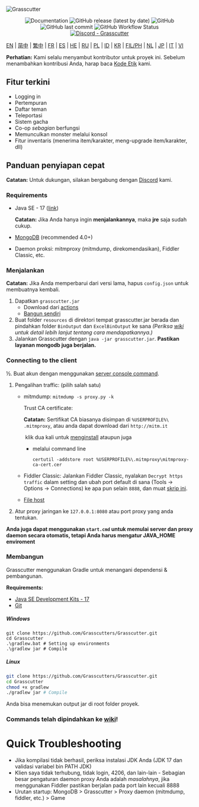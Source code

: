 ![Grasscutter](https://socialify.git.ci/Grasscutters/Grasscutter/image?description=1&forks=1&issues=1&language=1&logo=https%3A%2F%2Fs2.loli.net%2F2022%2F04%2F25%2FxOiJn7lCdcT5Mw1.png&name=1&owner=1&pulls=1&stargazers=1&theme=Light)
<div align="center"><img alt="Documentation" src="https://img.shields.io/badge/Wiki-Grasscutter-blue?style=for-the-badge&link=https://github.com/Grasscutters/Grasscutter/wiki&link=https://github.com/Grasscutters/Grasscutter/wiki"> <img alt="GitHub release (latest by date)" src="https://img.shields.io/github/v/release/Grasscutters/Grasscutter?logo=java&style=for-the-badge"> <img alt="GitHub" src="https://img.shields.io/github/license/Grasscutters/Grasscutter?style=for-the-badge"> <img alt="GitHub last commit" src="https://img.shields.io/github/last-commit/Grasscutters/Grasscutter?style=for-the-badge"> <img alt="GitHub Workflow Status" src="https://img.shields.io/github/actions/workflow/status/Grasscutters/Grasscutter/build.yml?branch=development&logo=github&style=for-the-badge"></div>

<div align="center"><a href="https://discord.gg/T5vZU6UyeG"><img alt="Discord - Grasscutter" src="https://img.shields.io/discord/965284035985305680?label=Discord&logo=discord&style=for-the-badge"></a></div>

[EN](../README.md) | [简中](README_zh-CN.md) | [繁中](README_zh-TW.md) | [FR](README_fr-FR.md) | [ES](README_es-ES.md) | [HE](README_HE.md) | [RU](README_ru-RU.md) | [PL](README_pl-PL.md) | [ID](README_id-ID.md) | [KR](README_ko-KR.md) | [FIL/PH](README_fil-PH.md) | [NL](README_NL.md) | [JP](README_ja-JP.md) | [IT](README_it-IT.md) | [VI](README_vi-VN.md)

**Perhatian:** Kami selalu menyambut kontributor untuk proyek ini. Sebelum menambahkan kontribusi Anda, harap baca [Kode Etik](https://github.com/Grasscutters/Grasscutter/blob/stable/CONTRIBUTING.md) kami.

## Fitur terkini

* Logging in
* Pertempuran
* Daftar teman
* Teleportasi
* Sistem gacha
* Co-op *sebagian* berfungsi
* Memunculkan monster melalui konsol
* Fitur inventaris (menerima item/karakter, meng-upgrade item/karakter, dll)

## Panduan penyiapan cepat

**Catatan:** Untuk dukungan, silakan bergabung dengan [Discord](https://discord.gg/T5vZU6UyeG) kami.

### Requirements

* Java SE - 17 ([link](https://www.oracle.com/java/technologies/javase/jdk17-archive-downloads.html))

  **Catatan:** Jika Anda hanya ingin **menjalankannya**, maka **jre** saja sudah cukup.

* [MongoDB](https://www.mongodb.com/try/download/community) (recommended 4.0+)

* Daemon proksi: mitmproxy (mitmdump, direkomendasikan), Fiddler Classic, etc.

### Menjalankan

**Catatan:** Jika Anda memperbarui dari versi lama, hapus `config.json` untuk membuatnya kembali.

1. Dapatkan `grasscutter.jar`
   - Download dari [actions](https://github.com/Grasscutters/Grasscutter/suites/6895963598/artifacts/267483297)
   - [Bangun sendiri](#Membangun)
2. Buat folder `resources` di direktori tempat grasscutter.jar berada dan pindahkan folder `BinOutput` dan `ExcelBinOutput` ke sana *(Periksa [wiki](https://github.com/Grasscutters/Grasscutter/wiki) untuk detail lebih lanjut tentang cara mendapatkannya.)*
3. Jalankan Grasscutter dengan `java -jar grasscutter.jar`. **Pastikan layanan mongodb juga berjalan.**

### Connecting to the client

½. Buat akun dengan menggunakan [server console command](https://github.com/Grasscutters/Grasscutter/wiki/Commands#targeting).

1. Pengalihan traffic: (pilih salah satu)
    - mitmdump: `mitmdump -s proxy.py -k`

      Trust CA certificate:

      ​**Catatan:** Sertifikat CA biasanya disimpan di `%USERPROFILE%\ .mitmproxy`, atau anda dapat download dari  `http://mitm.it`

      ​	klik dua kali untuk [menginstall](https://docs.microsoft.com/en-us/skype-sdk/sdn/articles/installing-the-trusted-root-certificate#installing-a-trusted-root-certificate) ataupun juga

      - melalui command line

        ```shell
        certutil -addstore root %USERPROFILE%\.mitmproxy\mitmproxy-ca-cert.cer
        ```

    - Fiddler Classic: Jalankan Fiddler Classic, nyalakan `Decrypt https traffic` dalam setting dan ubah port default di sana (Tools -> Options -> Connections) ke apa pun selain `8888`, dan muat [skrip ini](https://github.lunatic.moe/fiddlerscript).

    - [File host](https://github.com/Grasscutters/Grasscutter/wiki/Running#traffic-route-map)

2. Atur proxy jaringan ke `127.0.0.1:8080` atau port proxy yang anda tentukan.

**Anda juga dapat menggunakan `start.cmd` untuk memulai server dan proxy daemon secara otomatis, tetapi Anda harus mengatur JAVA_HOME enviroment**

### Membangun

Grasscutter menggunakan Gradle untuk menangani dependensi & pembangunan.

**Requirements:**

- [Java SE Development Kits - 17](https://www.oracle.com/java/technologies/javase/jdk17-archive-downloads.html)
- [Git](https://git-scm.com/downloads)

##### Windows

```shell
git clone https://github.com/Grasscutters/Grasscutter.git
cd Grasscutter
.\gradlew.bat # Setting up environments
.\gradlew jar # Compile
```

##### Linux

```bash
git clone https://github.com/Grasscutters/Grasscutter.git
cd Grasscutter
chmod +x gradlew
./gradlew jar # Compile
```

Anda bisa menemukan output jar di root folder proyek.

### Commands telah dipindahkan ke [wiki](https://github.com/Grasscutters/Grasscutter/wiki/Commands)!

# Quick Troubleshooting

* Jika kompilasi tidak berhasil, periksa instalasi JDK Anda (JDK 17 dan validasi variabel bin PATH JDK)
* Klien saya tidak terhubung, tidak login, 4206, dan lain-lain - Sebagian besar pengaturan daemon proxy Anda adalah *masalahnya*, jika menggunakan
Fiddler pastikan berjalan pada port lain kecuali 8888
* Urutan startup: MongoDB > Grasscutter > Proxy daemon (mitmdump, fiddler, etc.) > Game
